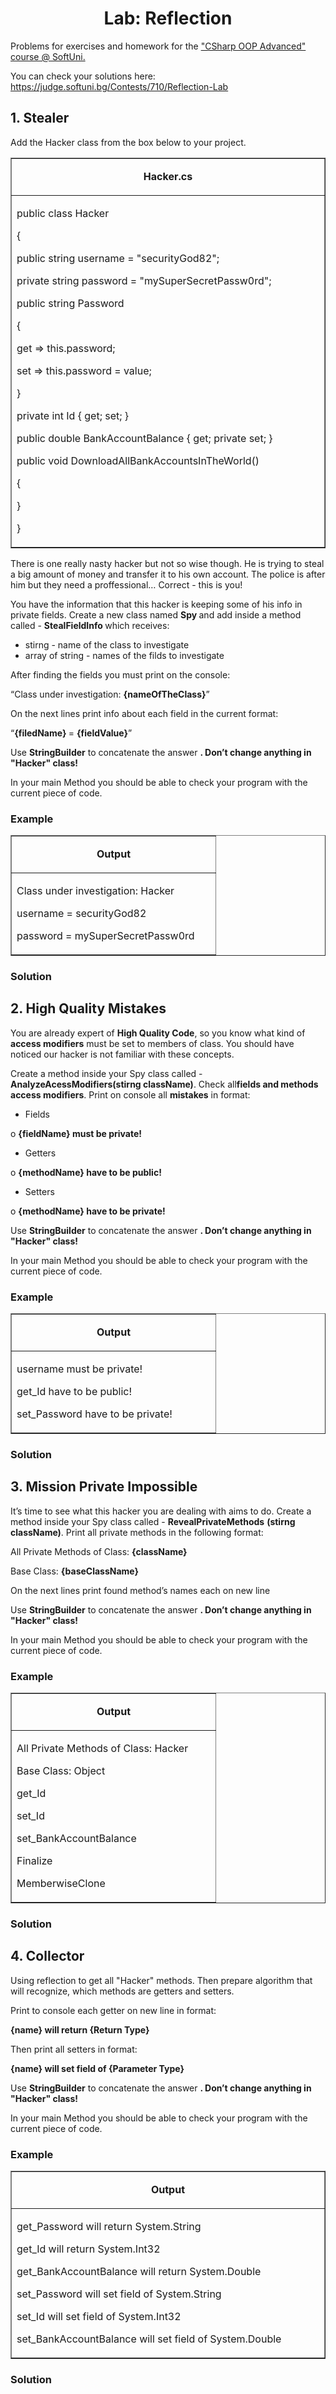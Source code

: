 <h1 align="center">
    Lab: Reflection
</h1>
<p>
    Problems for exercises and homework for the
    <a href="https://softuni.bg/trainings/1637/c-sharp-oop-advanced-july-2017">
        "CSharp OOP Advanced" course @ SoftUni.
    </a>
</p>
<p>
    You can check your solutions here:
    <a href="https://judge.softuni.bg/Contests/710/Reflection-Lab">
        https://judge.softuni.bg/Contests/710/Reflection-Lab
    </a>
</p>
<h2>
    1. Stealer
</h2>
<p>
    Add the Hacker class from the box below to your project.
</p>
<table border="1" cellspacing="0" cellpadding="0">
    <tbody>
        <tr>
            <td width="502">
                <p align="center">
                    <strong>Hacker.cs</strong>
                </p>
            </td>
        </tr>
        <tr>
            <td width="502" valign="top">
                <p>
                    public class Hacker
                </p>
                <p>
                    {
                </p>
                <p>
                    public string username = "securityGod82";
                </p>
                <p>
                    private string password = "mySuperSecretPassw0rd";
                </p>
                <p>
                    public string Password
                </p>
                <p>
                    {
                </p>
                <p>
                    get =&gt; this.password;
                </p>
                <p>
                    set =&gt; this.password = value;
                </p>
                <p>
                    }
                </p>
                <p>
                    private int Id { get; set; }
                </p>
                <p>
                    public double BankAccountBalance { get; private set; }
                </p>
                <p>
                    public void DownloadAllBankAccountsInTheWorld()
                </p>
                <p>
                    {
                </p>
                <p>
                    }
                </p>
                <p>
                    }
                </p>
            </td>
        </tr>
    </tbody>
</table>
<p>
    There is one really nasty hacker but not so wise though. He is trying to
    steal a big amount of money and transfer it to his own account. The police
    is after him but they need a proffessional… Correct - this is you!
</p>
<p>
    You have the information that this hacker is keeping some of his info in
    private fields. Create a new class named <strong>Spy </strong>and add
    inside a method called - <strong>StealFieldInfo </strong>which receives:
</p>
<ul>
    <li>
        stirng - name of the class to investigate
    </li>
    <li>
        array of string - names of the filds to investigate
    </li>
</ul>
<p>
    After finding the fields you must print on the console:
</p>
<p>
    “Class under investigation: <strong>{nameOfTheClass}</strong>”
</p>
<p>
    On the next lines print info about each field in the current format:
</p>
<p>
    “<strong>{filedName} </strong>= <strong>{fieldValue}</strong>”
</p>
<p>
Use <strong>StringBuilder</strong> to concatenate the answer    <strong>. Don’t change anything in "Hacker" class! </strong>
</p>
<p>
    In your main Method you should be able to check your program with the
    current piece of code.
</p>
<h3>
    Example
</h3>
<table border="1" cellspacing="0" cellpadding="0">
    <tbody>
        <tr>
            <td width="310">
                <p align="center">
                    <strong>Output</strong>
                </p>
            </td>
        </tr>
        <tr>
            <td width="310" valign="top">
                <p>
                    Class under investigation: Hacker
                </p>
                <p>
                    username = securityGod82
                </p>
                <p>
                    password = mySuperSecretPassw0rd
                </p>
            </td>
        </tr>
    </tbody>
</table>
<h3>
    Solution
</h3>
<h2>
    2. High Quality Mistakes
</h2>
<p>
    You are already expert of <strong>High Quality Code</strong>, so you know
    what kind of <strong>access modifiers</strong> must be set to members of
    class. You should have noticed our hacker is not familiar with these
    concepts.
</p>
<p>
Create a method inside your Spy class called -<strong>AnalyzeAcessModifiers</strong><strong>(</strong><strong>stirng className</strong><strong>)</strong>. Check all<strong>fields and methods access modifiers</strong>. Print on console all    <strong>mistakes</strong> in format:
</p>
<ul>
    <li>
        Fields
    </li>
</ul>
<p>
    o <strong>{fieldName} must be private!</strong>
</p>
<ul>
    <li>
        Getters
    </li>
</ul>
<p>
    o <strong>{methodName} have to be public!</strong>
</p>
<ul>
    <li>
        Setters
    </li>
</ul>
<p>
    o <strong>{methodName} have to be private!</strong>
</p>
<p>
Use <strong>StringBuilder</strong> to concatenate the answer    <strong>. Don’t change anything in "Hacker" class! </strong>
</p>
<p>
    In your main Method you should be able to check your program with the
    current piece of code.
</p>
<h3>
    Example
</h3>
<table border="1" cellspacing="0" cellpadding="0">
    <tbody>
        <tr>
            <td width="310">
                <p align="center">
                    <strong>Output</strong>
                </p>
            </td>
        </tr>
        <tr>
            <td width="310" valign="top">
                <p>
                    username must be private!
                </p>
                <p>
                    get_Id have to be public!
                </p>
                <p>
                    set_Password have to be private!
                </p>
            </td>
        </tr>
    </tbody>
</table>
<h3>
    Solution
</h3>
<h2>
    3. Mission Private Impossible
</h2>
<p>
    It’s time to see what this hacker you are dealing with aims to do. Create a
method inside your Spy class called - <strong>RevealPrivateMethods</strong>    <strong>(</strong><strong>stirng className</strong><strong>)</strong>.
    Print all private methods in the following format:
</p>
<p>
    All Private Methods of Class: <strong>{className}</strong>
</p>
<p>
    Base Class: <strong>{baseClassName}</strong>
</p>
<p>
    On the next lines print found method’s names each on new line
</p>
<p>
Use <strong>StringBuilder</strong> to concatenate the answer    <strong>. Don’t change anything in "Hacker" class! </strong>
</p>
<p>
    In your main Method you should be able to check your program with the
    current piece of code.
</p>
<h3>
    Example
</h3>
<table border="1" cellspacing="0" cellpadding="0">
    <tbody>
        <tr>
            <td width="310">
                <p align="center">
                    <strong>Output</strong>
                </p>
            </td>
        </tr>
        <tr>
            <td width="310" valign="top">
                <p>
                    All Private Methods of Class: Hacker
                </p>
                <p>
                    Base Class: Object
                </p>
                <p>
                    get_Id
                </p>
                <p>
                    set_Id
                </p>
                <p>
                    set_BankAccountBalance
                </p>
                <p>
                    Finalize
                </p>
                <p>
                    MemberwiseClone
                </p>
            </td>
        </tr>
    </tbody>
</table>
<h3>
    Solution
</h3>
<h2>
    4. Collector
</h2>
<p>
    Using reflection to get all "Hacker" methods. Then prepare algorithm that
    will recognize, which methods are getters and setters.
</p>
<p>
    Print to console each getter on new line in format:
</p>
<p>
    <strong>{name} will return {Return Type}</strong>
</p>
<p>
    Then print all setters in format:
</p>
<p>
    <strong>{name} will set field of {Parameter Type}</strong>
</p>
<p>
Use <strong>StringBuilder</strong> to concatenate the answer    <strong>. Don’t change anything in "Hacker" class! </strong>
</p>
<p>
    In your main Method you should be able to check your program with the
    current piece of code.
</p>
<h3>
    Example
</h3>
<table border="1" cellspacing="0" cellpadding="0">
    <tbody>
        <tr>
            <td width="520">
                <p align="center">
                    <strong>Output</strong>
                </p>
            </td>
        </tr>
        <tr>
            <td width="520" valign="top">
                <p>
                    get_Password will return System.String
                </p>
                <p>
                    get_Id will return System.Int32
                </p>
                <p>
                    get_BankAccountBalance will return System.Double
                </p>
                <p>
                    set_Password will set field of System.String
                </p>
                <p>
                    set_Id will set field of System.Int32
                </p>
                <p>
                    set_BankAccountBalance will set field of System.Double
                </p>
            </td>
        </tr>
    </tbody>
</table>
<h3>
    Solution
</h3>